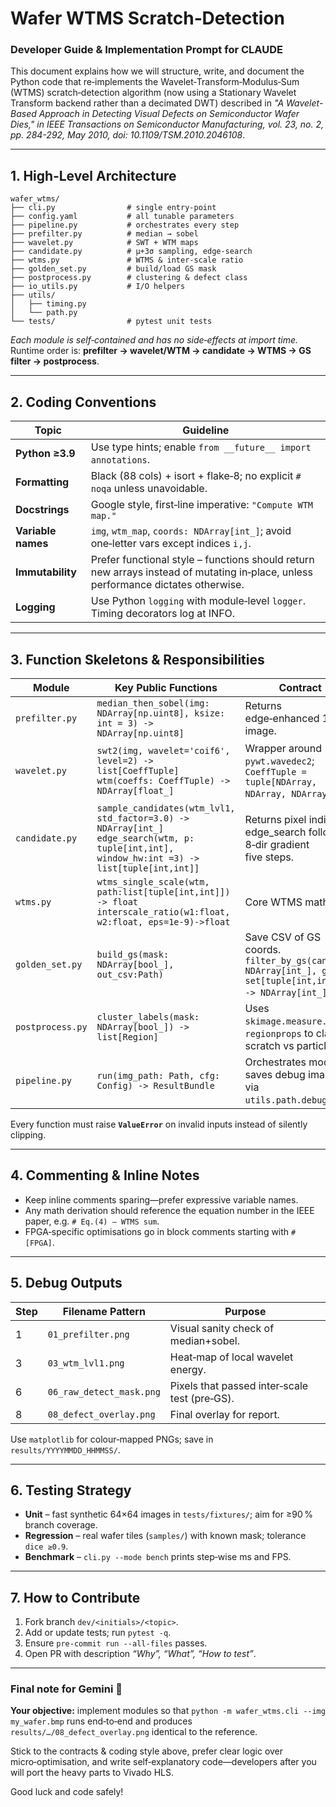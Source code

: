 

# Wafer WTMS Scratch‑Detection  
### Developer Guide & Implementation Prompt for **CLAUDE**

This document explains how we will structure, write, and document the Python code that re‑implements the Wavelet‑Transform‑Modulus‑Sum (WTMS) scratch‑detection algorithm (now using a Stationary Wavelet Transform backend rather than a decimated DWT) described in *"A Wavelet-Based Approach in Detecting Visual Defects on Semiconductor Wafer Dies," in IEEE Transactions on Semiconductor Manufacturing, vol. 23, no. 2, pp. 284-292, May 2010, doi: 10.1109/TSM.2010.2046108*.

---

## 1. High‑Level Architecture

```
wafer_wtms/
├── cli.py                # single entry‑point
├── config.yaml           # all tunable parameters
├── pipeline.py           # orchestrates every step
├── prefilter.py          # median → sobel
├── wavelet.py            # SWT + WTM maps
├── candidate.py          # μ+3σ sampling, edge‑search
├── wtms.py               # WTMS & inter‑scale ratio
├── golden_set.py         # build/load GS mask
├── postprocess.py        # clustering & defect class
├── io_utils.py           # I/O helpers
├── utils/
│   ├── timing.py
│   └── path.py
└── tests/                # pytest unit tests
```

*Each module is self‑contained and has no side‑effects at import time.*  
Runtime order is: **prefilter → wavelet/WTM → candidate → WTMS → GS filter → postprocess**.

---

## 2. Coding Conventions

| Topic | Guideline |
|-------|-----------|
| **Python ≥3.9** | Use type hints; enable `from __future__ import annotations`. |
| **Formatting** | Black (88 cols) + isort + flake‑8; no explicit `# noqa` unless unavoidable. |
| **Docstrings** | Google style, first‑line imperative: `"Compute WTM map."` |
| **Variable names** | `img`, `wtm_map`, `coords: NDArray[int_]`; avoid one‑letter vars except indices `i,j`. |
| **Immutability** | Prefer functional style – functions should return new arrays instead of mutating in‑place, unless performance dictates otherwise. |
| **Logging** | Use Python `logging` with module‑level `logger`. Timing decorators log at INFO. |

---

## 3. Function Skeletons & Responsibilities

| Module | Key Public Functions | Contract |
|--------|----------------------|----------|
| `prefilter.py` | `median_then_sobel(img: NDArray[np.uint8], ksize: int = 3) -> NDArray[np.uint8]` | Returns edge‑enhanced 16‑bit image. |
| `wavelet.py` | `swt2(img, wavelet='coif6', level=2) -> list[CoeffTuple]`<br>`wtm(coeffs: CoeffTuple) -> NDArray[float_]` | Wrapper around `pywt.wavedec2`; `CoeffTuple = tuple[NDArray, NDArray, NDArray]`. |
| `candidate.py` | `sample_candidates(wtm_lvl1, std_factor=3.0) -> NDArray[int_]`<br>`edge_search(wtm, p: tuple[int,int], window_hw:int =3) -> list[tuple[int,int]]` | Returns pixel indices; edge_search follows 8‑dir gradient five steps. |
| `wtms.py` | `wtms_single_scale(wtm, path:list[tuple[int,int]]) -> float`<br>`interscale_ratio(w1:float, w2:float, eps=1e-9)->float` | Core WTMS maths. |
| `golden_set.py` | `build_gs(mask: NDArray[bool_], out_csv:Path)` | Save CSV of GS coords.<br>`filter_by_gs(cand: NDArray[int_], gs: set[tuple[int,int]]) -> NDArray[int_]`. |
| `postprocess.py` | `cluster_labels(mask: NDArray[bool_]) -> list[Region]` | Uses `skimage.measure.label`, `regionprops` to classify scratch vs particle. |
| `pipeline.py` | `run(img_path: Path, cfg: Config) -> ResultBundle` | Orchestrates modules, saves debug images via `utils.path.debug_path`. |

Every function must raise **`ValueError`** on invalid inputs instead of silently clipping.

---

## 4. Commenting & Inline Notes

* Keep inline comments sparing—prefer expressive variable names.  
* Any math derivation should reference the equation number in the IEEE paper, e.g. `# Eq.(4) – WTMS sum`.  
* FPGA‑specific optimisations go in block comments starting with `# [FPGA]`.

---

## 5. Debug Outputs

| Step | Filename Pattern | Purpose |
|------|-----------------|----------|
| 1    | `01_prefilter.png` | Visual sanity check of median+sobel. |
| 3    | `03_wtm_lvl1.png` | Heat‑map of local wavelet energy. |
| 6    | `06_raw_detect_mask.png` | Pixels that passed inter‑scale test (pre‑GS). |
| 8    | `08_defect_overlay.png` | Final overlay for report. |

Use `matplotlib` for colour‑mapped PNGs; save in `results/YYYYMMDD_HHMMSS/`.

---

## 6. Testing Strategy

* **Unit** – fast synthetic 64×64 images in `tests/fixtures/`; aim for ≥90 % branch coverage.
* **Regression** – real wafer tiles (`samples/`) with known mask; tolerance `dice ≥0.9`.
* **Benchmark** – `cli.py --mode bench` prints step‑wise ms and FPS.

---

## 7. How to Contribute

1. Fork branch `dev/<initials>/<topic>`.  
2. Add or update tests; run `pytest -q`.  
3. Ensure `pre‑commit run --all-files` passes.  
4. Open PR with description *“Why”, “What”, “How to test”*.

---

### Final note for Gemini 🤖  
**Your objective:** implement modules so that `python -m wafer_wtms.cli --img my_wafer.bmp` runs end‑to‑end and produces `results/…/08_defect_overlay.png` identical to the reference.  

Stick to the contracts & coding style above, prefer clear logic over micro‑optimisation, and write self‑explanatory code—developers after you will port the heavy parts to Vivado HLS.

Good luck and code safely!
